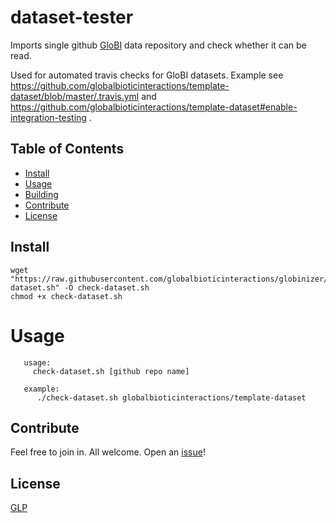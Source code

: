 
# dataset-tester
Imports single github [GloBI](https://globalbioticinteractions.org) data repository and check whether it can be read.

Used for automated travis checks for GloBI datasets. Example see https://github.com/globalbioticinteractions/template-dataset/blob/master/.travis.yml and https://github.com/globalbioticinteractions/template-dataset#enable-integration-testing .

## Table of Contents

- [Install](#install)
- [Usage](#usage)
- [Building](#building)
- [Contribute](#contribute)
- [License](#license)

## Install

```
wget "https://raw.githubusercontent.com/globalbioticinteractions/globinizer/master/check-dataset.sh" -O check-dataset.sh
chmod +x check-dataset.sh
```

# Usage 
```
   usage:
     check-dataset.sh [github repo name] 
 
   example:
      ./check-dataset.sh globalbioticinteractions/template-dataset
```

## Contribute

Feel free to join in. All welcome. Open an [issue](https://github.com/globalbioticinteractions/globinizer/issues)!

## License

[GLP](LICENSE)
